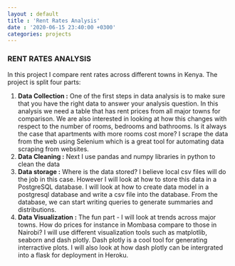 ```yaml
---
layout : default
title : 'Rent Rates Analysis'
date : '2020-06-15 23:40:00 +0300'
categories: projects
---
```

### RENT RATES ANALYSIS
In this project I compare rent rates across different towns in Kenya.
The project is split four parts:
1. **Data Collection :**
One of the first steps in data analysis is to make sure that you have the right data to answer your analysis question. In this analysis we need a table that has rent prices from all major towns for comparison. We are also interested in looking at how this changes with respect to the number of rooms, bedrooms and bathrooms. Is it always the case that apartments with more rooms cost more?
I scrape the data from the web using Selenium which is a great tool for automating data scraping from websites.
2. **Data Cleaning :**
Next I use pandas and numpy libraries in python to clean the data
3. **Data storage :**
Where is the data stored? I believe local csv files will do the job in this case. However I will look at how to store this data in a PostgreSQL database. I will look at how to create data model in a postgresql database and write a csv file into the database. From the database, we can start writing queries to generate summaries and distributions.
4. **Data Visualization :**
The fun part - I will look at trends across major towns. How do prices for instance in Mombasa compare to those in Nairobi? I will use different visualization tools such as matplotlib, seaborn and dash plotly. Dash plotly is a cool tool for generating interractive plots. I will also look at how dash plotly can be intergrated into a flask for deployment in Heroku.